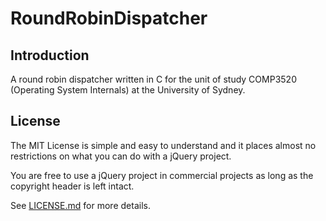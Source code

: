 RoundRobinDispatcher
====================

Introduction
------------
A round robin dispatcher written in C for the unit of study COMP3520 (Operating
System Internals) at the University of Sydney.

License
-------
The MIT License is simple and easy to understand and it places almost no
restrictions on what you can do with a jQuery project.

You are free to use a jQuery project in commercial projects as long as the
copyright header is left intact.

See [LICENSE.md](LICENSE.md) for more details.
